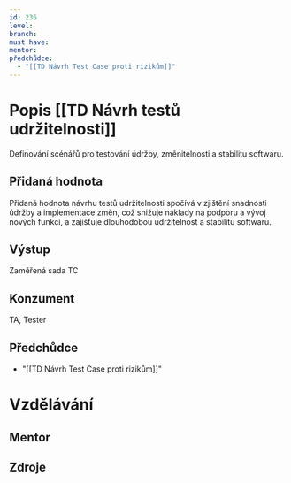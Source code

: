 ```yaml
---
id: 236
level: 
branch: 
must have: 
mentor: 
předchůdce: 
  - "[[TD Návrh Test Case proti rizikům]]"
---
```



# Popis [[TD Návrh testů udržitelnosti]]
Definování scénářů pro testování údržby, změnitelnosti a stabilitu softwaru.

## Přidaná hodnota
Přidaná hodnota návrhu testů udržitelnosti spočívá v zjištění snadnosti údržby a implementace změn, což snižuje náklady na podporu a vývoj nových funkcí, a zajišťuje dlouhodobou udržitelnost a stabilitu softwaru.

## Výstup
Zaměřená sada TC

## Konzument
TA, Tester

## Předchůdce

  - "[[TD Návrh Test Case proti rizikům]]"

# Vzdělávání


## Mentor


## Zdroje